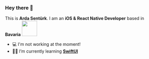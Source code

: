 ### Hey there 👋
This is **Arda Sentürk**. I am an **iOS & React Native Developer** based in **Bavaria**   <a href="url"><img src="https://img-premium.flaticon.com/png/512/2111/premium/2111904.png?token=exp=1630393812~hmac=8204c5f1b0648ead1d2954e1cb92c095" height="50" width="50" ></a>
- 💻 I'm not working at the moment!
- 🧑‍💻 I’m currently learning **[SwiftUI](https://developer.apple.com/documentation/swiftui)**
